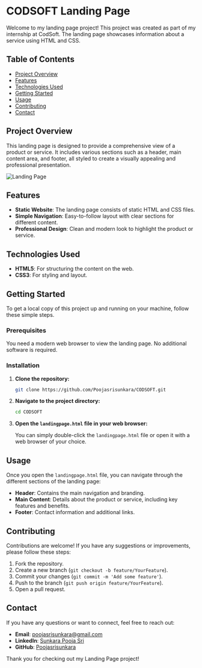 # CODSOFT Landing Page

Welcome to my landing page project! This project was created as part of my internship at CodSoft. The landing page showcases information about a service using HTML and CSS.

## Table of Contents

- [Project Overview](#project-overview)
- [Features](#features)
- [Technologies Used](#technologies-used)
- [Getting Started](#getting-started)
- [Usage](#usage)
- [Contributing](#contributing)
- [Contact](#contact)

## Project Overview

This landing page is designed to provide a comprehensive view of a product or service. It includes various sections such as a header, main content area, and footer, all styled to create a visually appealing and professional presentation.

![Landing Page](https://github.com/Poojasrisunkara/CODSOFT/assets/165466759/8051839c-2b12-42a3-bf92-1febc8f95996)

## Features

- **Static Website**: The landing page consists of static HTML and CSS files.
- **Simple Navigation**: Easy-to-follow layout with clear sections for different content.
- **Professional Design**: Clean and modern look to highlight the product or service.

## Technologies Used

- **HTML5**: For structuring the content on the web.
- **CSS3**: For styling and layout.

## Getting Started

To get a local copy of this project up and running on your machine, follow these simple steps.

### Prerequisites

You need a modern web browser to view the landing page. No additional software is required.

### Installation

1. **Clone the repository:**

    ```bash
    git clone https://github.com/Poojasrisunkara/CODSOFT.git
    ```

2. **Navigate to the project directory:**

    ```bash
    cd CODSOFT
    ```

3. **Open the `landingpage.html` file in your web browser:**

    You can simply double-click the `landingpage.html` file or open it with a web browser of your choice.

## Usage

Once you open the `landingpage.html` file, you can navigate through the different sections of the landing page:

- **Header**: Contains the main navigation and branding.
- **Main Content**: Details about the product or service, including key features and benefits.
- **Footer**: Contact information and additional links.

## Contributing

Contributions are welcome! If you have any suggestions or improvements, please follow these steps:

1. Fork the repository.
2. Create a new branch (`git checkout -b feature/YourFeature`).
3. Commit your changes (`git commit -m 'Add some feature'`).
4. Push to the branch (`git push origin feature/YourFeature`).
5. Open a pull request.

## Contact

If you have any questions or want to connect, feel free to reach out:

- **Email**: poojasrisunkara@gmail.com
- **LinkedIn**: [Sunkara Pooja Sri](https://www.linkedin.com/in/pooja-sri-sunkara-b93b90259/)
- **GitHub**: [Poojasrisunkara](https://github.com/Poojasrisunkara)

Thank you for checking out my Landing Page project!
